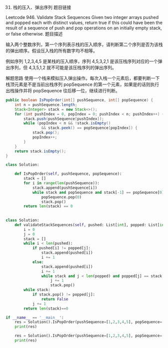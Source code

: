 31. 栈的压入、弹出序列
题目链接

Leetcode 946. Validate Stack Sequences
Given two integer arrays pushed and popped each with distinct values, return true if this could have been the result of a sequence of push and pop operations on an initially empty stack, or false otherwise.
题目描述

输入两个整数序列，第一个序列表示栈的压入顺序，请判断第二个序列是否为该栈的弹出顺序。假设压入栈的所有数字均不相等。

例如序列 1,2,3,4,5 是某栈的压入顺序，序列 4,5,3,2,1 是该压栈序列对应的一个弹出序列，但 4,3,5,1,2 就不可能是该压栈序列的弹出序列。

解题思路
使用一个栈来模拟压入弹出操作。每次入栈一个元素后，都要判断一下栈顶元素是不是当前出栈序列 popSequence 的第一个元素，如果是的话则执行出栈操作并将 popSequence 往后移一位，继续进行判断。

```java
public boolean IsPopOrder(int[] pushSequence, int[] popSequence) {
    int n = pushSequence.length;
    Stack<Integer> stack = new Stack<>();
    for (int pushIndex = 0, popIndex = 0; pushIndex < n; pushIndex++) {
        stack.push(pushSequence[pushIndex]);
        while (popIndex < n && !stack.isEmpty() 
                && stack.peek() == popSequence[popIndex]) {
            stack.pop();
            popIndex++;
        }
    }
    return stack.isEmpty();
}
```

```python
class Solution:

    def IsPopOrder(self, pushSequence, popSequence):
        stack = []
        for i in range(len(pushSequence)):
            stack.append(pushSequence[i])
            while stack and popSequence and stack[-1] == popSequence[0]:
                popSequence.pop(0)
                stack.pop()
        return len(stack) == 0
          
    
class Solution:
    def validateStackSequences(self, pushed: List[int], popped: List[int]) -> bool:
        i = 0
        j = 0
        stack = []
        while i < len(pushed):
            if pushed[i] != popped[j]:
                stack.append(pushed[i])
                i += 1
            else:
                stack.append(pushed[i])
                i += 1
                while stack and j < len(popped) and popped[j] == stack[-1]:
                    j += 1
                    stack.pop()
        while stack:
            if stack.pop() != popped[j]:
                return False
            j += 1
        return len(stack)==0

if __name__ == '__main__':
    res = Solution().IsPopOrder(pushSequence=[1,2,3,4,5], popSequence=[4,5,3,2,1])
    print(res)

    res = Solution().IsPopOrder(pushSequence=[1,2,3,4,5], popSequence=[4,3,5,1,2])
    print(res)
```
